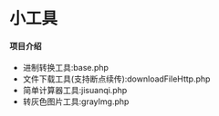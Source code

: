 # 小工具

#### 项目介绍

- 进制转换工具:base.php
- 文件下载工具(支持断点续传):downloadFileHttp.php
- 简单计算器工具:jisuanqi.php
- 转灰色图片工具:grayImg.php





